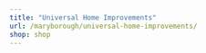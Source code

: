 ```yaml
---
title: "Universal Home Improvements"
url: /maryborough/universal-home-improvements/
shop: shop
---
```

